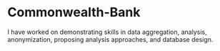 # Commonwealth-Bank
I have worked on demonstrating skills in data aggregation, analysis, anonymization, proposing analysis approaches, and database design.
